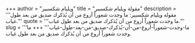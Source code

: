 +++
author = "ويليام شكسبير"
title = "مقولة ويليام شكسبير"
description = '''مقولة ويليام شكسبير: ما وجدت شعوراً أروع من أن يُذكرك صديق من بعد طول غياب.'''
quote = '''ما وجدت شعوراً أروع من أن يُذكرك صديق من بعد طول غياب.'''
slug = '''ما-وجدت-شعوراً-أروع-من-أن-يُذكرك-صديق-من-بعد-طول-غياب'''
+++
ما وجدت شعوراً أروع من أن يُذكرك صديق من بعد طول غياب.
